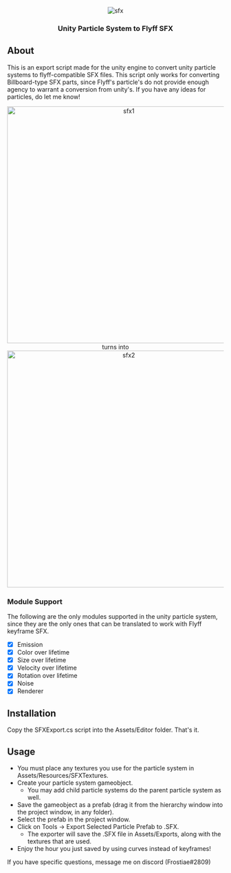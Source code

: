 <p align="center">
  <img src="https://i.imgur.com/SoiQCeG.gif" alt="sfx">
</p>

<h3 align="center">
  <b>
      Unity Particle System to Flyff SFX
  </b>
</h3>

## About
This is an export script made for the unity engine to convert unity particle systems to flyff-compatible SFX files. This script only works for converting Billboard-type SFX parts, since Flyff's particle's do not provide enough agency to warrant a conversion from unity's. If you have any ideas for particles, do let me know!

<p align="center">
  <img src="https://i.imgur.com/NWkYG5R.gif" alt="sfx1" width="550px">
  <br>turns into<br>
  <img src="https://i.imgur.com/aOjZfQu.gif" alt="sfx2" width="550px">
</p>

### Module Support
The following are the only modules supported in the unity particle system, since they are the only ones that can be translated to work with Flyff keyframe SFX.
- [x] Emission
- [x] Color over lifetime
- [x] Size over lifetime
- [x] Velocity over lifetime
- [x] Rotation over lifetime
- [x] Noise
- [x] Renderer

## Installation
Copy the SFXExport.cs script into the Assets/Editor folder. That's it.

## Usage
- You must place any textures you use for the particle system in Assets/Resources/SFXTextures.
- Create your particle system gameobject.
  - You may add child particle systems do the parent particle system as well.
- Save the gameobject as a prefab (drag it from the hierarchy window into the project window, in any folder).
- Select the prefab in the project window.
- Click on Tools -> Export Selected Particle Prefab to .SFX.
  - The exporter will save the .SFX file in Assets/Exports, along with the textures that are used.
- Enjoy the hour you just saved by using curves instead of keyframes!

If you have specific questions, message me on discord (Frostiae#2809)
